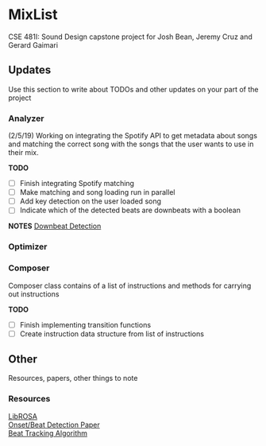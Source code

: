 # MixList

CSE 481I: Sound Design capstone project for Josh Bean, Jeremy Cruz and Gerard Gaimari

## Updates

Use this section to write about TODOs and other updates on your part of the project

### Analyzer

(2/5/19) Working on integrating the Spotify API to get metadata about songs and matching the correct song with the songs that the user wants to use in their mix. 

**TODO**
- [ ] Finish integrating Spotify matching
- [ ] Make matching and song loading run in parallel
- [ ] Add key detection on the user loaded song
- [ ] Indicate which of the detected beats are downbeats with a boolean

**NOTES**
[Downbeat Detection](https://www.eecs.qmul.ac.uk/~markp/2006/DaviesPlumbley06-eusipco.pdf)

### Optimizer

### Composer

Composer class contains of a list of instructions and methods for carrying out instructions

**TODO**
- [ ] Finish implementing transition functions
- [ ] Create instruction data structure from list of instructions

## Other

Resources, papers, other things to note

### Resources

[LibROSA](https://librosa.github.io/librosa/)<br/>
[Onset/Beat Detection Paper](https://ieeexplore.ieee.org/stamp/stamp.jsp?arnumber=1495485)<br/>
[Beat Tracking Algorithm](http://www.ee.columbia.edu/~dpwe/pubs/Ellis07-beattrack.pdf)<br/>
